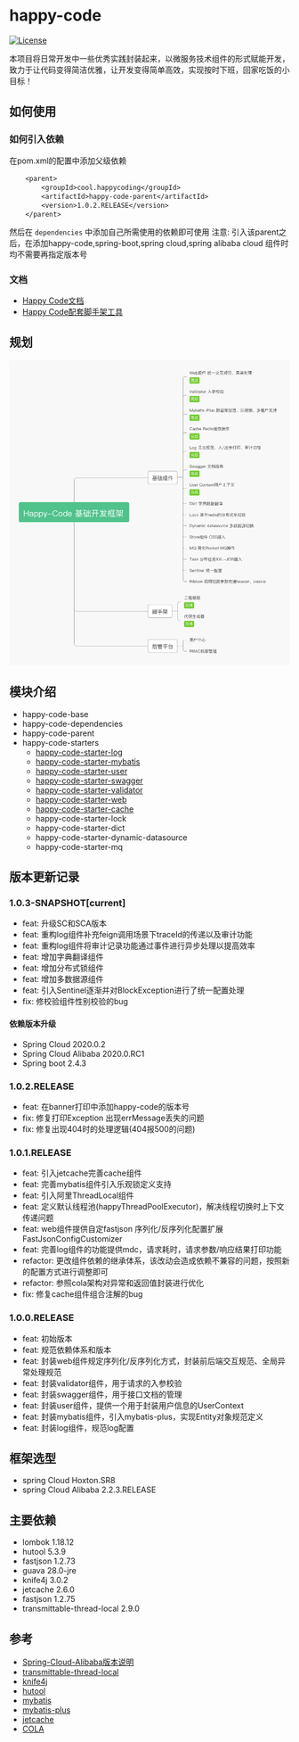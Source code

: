 # happy-code
[![License](https://img.shields.io/badge/license-Apache%202-4EB1BA.svg)](https://www.apache.org/licenses/LICENSE-2.0.html)

本项目将日常开发中一些优秀实践封装起来，以微服务技术组件的形式赋能开发，致力于让代码变得简洁优雅，让开发变得简单高效，实现按时下班，回家吃饭的小目标！

## 如何使用
### 如何引入依赖
在pom.xml的配置中添加父级依赖
```
    <parent>
        <groupId>cool.happycoding</groupId>
        <artifactId>happy-code-parent</artifactId>
        <version>1.0.2.RELEASE</version>
    </parent>
```
然后在 `dependencies` 中添加自己所需使用的依赖即可使用
注意: 引入该parent之后，在添加happy-code,spring-boot,spring cloud,spring alibaba cloud 组件时均不需要再指定版本号

### 文档
- [Happy Code文档](http://www.happycoding.cool)
- [Happy Code配套脚手架工具](http://www.happycoding.cool/bootstrap/)

## 规划
![](happycode-plan.jpg)

## 模块介绍
- happy-code-base
- happy-code-dependencies
- happy-code-parent
- happy-code-starters
    - [happy-code-starter-log](happy-code-starters/happy-code-starter-log/README.md)
    - [happy-code-starter-mybatis](happy-code-starters/happy-code-starter-mybatis/README.md)
    - [happy-code-starter-user](happy-code-starters/happy-code-starter-user/README.md)
    - [happy-code-starter-swagger](happy-code-starters/happy-code-starter-swagger/README.md)
    - [happy-code-starter-validator](happy-code-starters/happy-code-starter-validator/README.md)
    - [happy-code-starter-web](happy-code-starters/happy-code-starter-web/README.md)
    - [happy-code-starter-cache](happy-code-starters/happy-code-starter-cache/README.md)
    - happy-code-starter-lock
    - happy-code-starter-dict
    - happy-code-starter-dynamic-datasource
    - happy-code-starter-mq

## 版本更新记录

### 1.0.3-SNAPSHOT[current]
- feat: 升级SC和SCA版本
- feat: 重构log组件补充feign调用场景下traceId的传递以及审计功能
- feat: 重构log组件将审计记录功能通过事件进行异步处理以提高效率
- feat: 增加字典翻译组件
- feat: 增加分布式锁组件
- feat: 增加多数据源组件
- feat: 引入Sentinel逐渐并对BlockException进行了统一配置处理
- fix: 修校验组件性别校验的bug

#### 依赖版本升级
- Spring Cloud 2020.0.2
- Spring Cloud Alibaba 2020.0.RC1
- Spring boot 2.4.3

### 1.0.2.RELEASE
- feat: 在banner打印中添加happy-code的版本号
- fix: 修复打印Exception 出现errMessage丢失的问题
- fix: 修复出现404时的处理逻辑(404报500的问题)

### 1.0.1.RELEASE
- feat: 引入jetcache完善cache组件
- feat: 完善mybatis组件引入乐观锁定义支持
- feat: 引入阿里ThreadLocal组件
- feat: 定义默认线程池(happyThreadPoolExecutor)，解决线程切换时上下文传递问题
- feat: web组件提供自定fastjson 序列化/反序列化配置扩展FastJsonConfigCustomizer
- feat: 完善log组件的功能提供mdc，请求耗时，请求参数/响应结果打印功能
- refactor: 更改组件依赖的继承体系，该改动会造成依赖不兼容的问题，按照新的配置方式进行调整即可
- refactor: 参照cola架构对异常和返回值封装进行优化
- fix: 修复cache组件组合注解的bug

### 1.0.0.RELEASE 
- feat: 初始版本
- feat: 规范依赖体系和版本
- feat: 封装web组件规定序列化/反序列化方式，封装前后端交互规范、全局异常处理规范
- feat: 封装validator组件，用于请求的入参校验
- feat: 封装swagger组件，用于接口文档的管理
- feat: 封装user组件，提供一个用于封装用户信息的UserContext
- feat: 封装mybatis组件，引入mybatis-plus，实现Entity对象规范定义
- feat: 封装log组件，规范log配置

## 框架选型
- spring Cloud Hoxton.SR8
- spring Cloud Alibaba 2.2.3.RELEASE

## 主要依赖
- lombok 1.18.12
- hutool 5.3.9
- fastjson 1.2.73
- guava 28.0-jre
- knife4j 3.0.2
- jetcache 2.6.0
- fastjson 1.2.75
- transmittable-thread-local 2.9.0

## 参考
- [Spring-Cloud-Alibaba版本说明](https://github.com/alibaba/spring-cloud-alibaba/wiki/%E7%89%88%E6%9C%AC%E8%AF%B4%E6%98%8E)
- [transmittable-thread-local](https://github.com/alibaba/transmittable-thread-local)
- [knife4j](https://gitee.com/xiaoym/knife4j)
- [hutool](https://hutool.cn/)
- [mybatis](https://mybatis.org/mybatis-3/zh/index.html)
- [mybatis-plus](https://baomidou.com/guide/#%E7%89%B9%E6%80%A7)
- [jetcache](https://github.com/alibaba/jetcache/wiki/Home_CN)
- [COLA](https://github.com/alibaba/COLA)